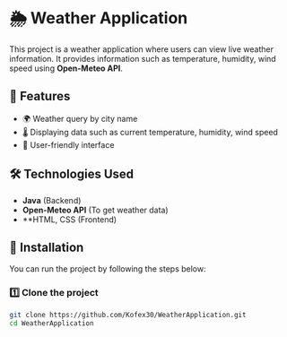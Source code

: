 # 🌦️ Weather Application

This project is a weather application where users can view live weather information. It provides information such as temperature, humidity, wind speed using **Open-Meteo API**.

## 🚀 Features
- 🌍 Weather query by city name
- 🌡️ Displaying data such as current temperature, humidity, wind speed
- 🎨 User-friendly interface

## 🛠 Technologies Used
- **Java** (Backend)
- **Open-Meteo API** (To get weather data)
- **HTML, CSS (Frontend)

## 📜 Installation
You can run the project by following the steps below:

### 1️⃣ **Clone the project**
```sh
git clone https://github.com/Kofex30/WeatherApplication.git
cd WeatherApplication
